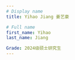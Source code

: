 ```yaml
---
# Display name
title: Yihao Jiang 姜艺豪

# Full name
first_name: Yihao
last_name: Jiang

Grade: 2024级硕士研究生
---
```

